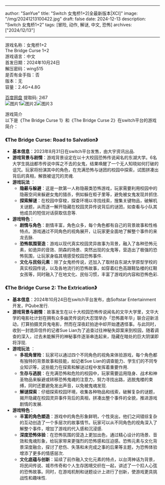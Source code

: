 
---
author: "SanYue"
title: "Switch 女鬼桥1+2[全最新版本|XCI]"
image: "/img/20241213100422.jpg"
draft: false
date: 2024-12-13
description: "Switch 女鬼桥1+2"
tags: [冒险, 动作, 解谜, 中文, 恐怖]
archives: ["2024/12/13"]

---

游戏名称：女鬼桥1+2   
The Bridge Curse 1+2    
游戏语言：中文  
首发日期：2024年10月24日  
解压密码：wing515  
是否有金手指：否  
版本：无   
容量：2.4G+4.8G

[百度网盘](https://pan.baidu.com/s/1q-lXj6H1WVl65JywzXj1bg) 提取码: 2i67  
![图片1](/img/1423da.jpg)![图片2](/img/0a1494.jpg)![图片3](/img/7a1abe.jpg)  

游戏简介  
以下是《The Bridge Curse 1》和《The Bridge Curse 2》在switch平台的游戏简介：

### 《The Bridge Curse: Road to Salvation》
- **基本信息**：2023年8月31日在switch平台发售，由大宇资讯出品.
- **游戏背景与剧情**：游戏背景设定在以十大校园恐怖传说闻名的东湖大学。6名大学生挑战都市传说中挥之不去的女鬼，结果唤醒了一个无人知晓如何打破的诅咒。玩家将扮演其中的角色，在充满恐怖与谜团的校园中探索，试图拼凑出背后的真相，解救被诅咒的灵魂.
- **游戏玩法** ：
    - **隐蔽与躲避**：这是一款第一人称隐蔽类恐怖游戏，玩家需要利用校园中的隐蔽空间来躲避女鬼的猎杀，例如躲在柜子里等，避免被女鬼发现并抓住.
    - **探索解谜**：在校园中穿梭，探查环境以寻找线索，搜集关键物品，破解机关谜题，从而逐一解开隐藏在校园灵异传说背后的谜团，如查看与小队其他成员的短信对话获取信息等.
- **游戏特色**：
    - **剧情与角色**：剧情丰富，角色众多，每个角色都有自己的背景故事和性格特点。游戏通过不同角色的视角展开，让玩家更全面地了解整个事件的来龙去脉.
    - **恐怖氛围营造**：游戏以现代真实校园灵异故事为背景，融入了各种恐怖元素，如诡异的音效、阴森的场景、突然出现的女鬼等，营造出了极强的恐怖氛围，让玩家身临其境感受校园恐怖事件.
    - **文化与民俗元素**：除了女鬼桥传说，还加入了取材自东湖大学原型学校的真实校园传说，以及各地流行的恐怖故事，如穿着红色高跟鞋坠楼的红鞋女孩等，同时融入了在地文化、民俗习惯，丰富了游戏的内容和恐怖色彩.

### 《The Bridge Curse 2: The Extrication》
- **基本信息**：2024年10月24日在switch平台发布，由Softstar Entertainment开发，PQube发行.
- **游戏背景与剧情**：故事发生在以十大校园恐怖传说闻名的文华大学里，文华大学的电影社计划在拥有众多幽灵传说的大忍馆举办「恐怖嘉年华」联合迎新活动，打算拍摄灵异鬼电影，然而在深夜赶拍途中却开始遭遇怪事。与此同时，收到一封诡异信件的记者Sue Lian为了追查过往神秘失踪案来到校园，随着调查的深入，过去未能解开的神秘事件逐渐串连起来，隐藏在暗处的巨大阴谋即将浮现.
- **游戏玩法** ：
    - **多视角冒险**：玩家可以通过四个不同角色的视角来体验游戏，每个角色都有独特的背景故事和技能，如记者Sue Lian的调查能力、学生们的不同专业知识等，这些能力在探索和解谜过程中发挥着重要作用.
    - **生存与逃脱**：在充满恐怖和危险的校园中，玩家需要运用隐身、战术和神圣物品来躲避或转移恐怖鬼魂的注意力，努力寻找出路，逃脱鬼楼的束缚，同时还要避免发出声音，以免被鬼魂发现.
    - **解谜探索**：仔细探索校园环境，收集各种物品和线索，破解复杂的谜题，揭开隐藏在校园灵异事件背后的真相，拼凑出整个事件的全貌，推进游戏剧情的发展.
- **游戏特色**：
    - **丰富的角色塑造**：游戏中的角色形象鲜明，个性突出，他们之间错综复杂的互动创造了一个多层次的故事情节。玩家可以从不同角色的视角深入了解整个事件，增加了游戏的代入感和沉浸感.
    - **深度恐怖体验**：在恐怖氛围的营造上更加出色，通过精心设计的场景、音效和鬼魂形象，给玩家带来更强烈的恐怖感和压迫感。恐怖元素与文化背景深度融合，探讨了悲伤、失落和未完成之事的后果等主题，为恐怖体验增添了更多的情感层次.
    - **文化底蕴与创新**：延续了前作融入文化元素的特点，以台湾神话为背景，将民间传说、城市传奇和个人生存困境交织在一起，讲述了一个扣人心弦的恐怖故事。同时，在游戏机制和谜题设计上进行了创新，使游戏更具挑战性和趣味性.
 
